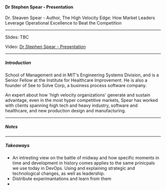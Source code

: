 #### Dr Stephen Spear - Presentation

Dr. Steaven Spear - Author, The High Velocity Edge: How Market Leaders Leverage Operational Excellence to Beat the Competition

---

Slides: TBC

Video: [Dr Stephen Spear - Presentation](https://vimeo.com/showcase/7273701/video/431737426)

---

##### Introduction

School of Management and in MIT's Engineering Systems Division, and is a Senior Fellow at the Institute for Healthcare Improvement. He is also a founder of See to Solve Corp, a business process software company.  

An expert about how 'high velocity organizations' generate and sustain advantage, even in the most hyper competitive markets, Spear has worked with clients spanning high tech and heavy industry, software and healthcare, and new production design and manufacturing.

---

##### Notes

---

##### Takeaways

* An intresting view on the battle of midway and how specific moments in time and development in history comes applies to the same prinicpals we use today in DevOps. Using and explaining strategic and technological changes, as well as leadership.
* Distribute experimantations and learn from them
* 
